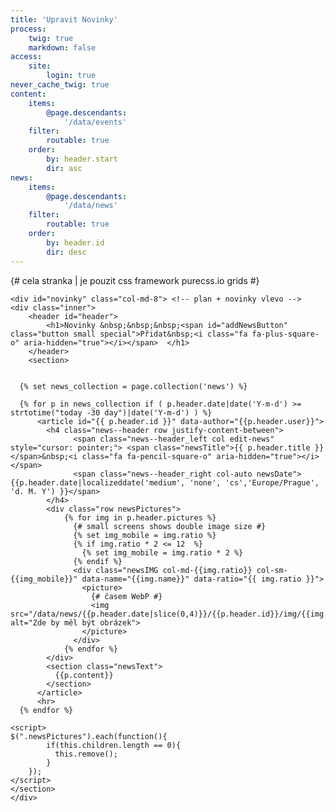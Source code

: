 ```yaml
---
title: 'Upravit Novinky'
process:
    twig: true
    markdown: false
access:
    site:
        login: true
never_cache_twig: true
content:
    items:
        @page.descendants:
            '/data/events'
    filter: 
        routable: true
    order:
        by: header.start
        dir: asc
news:
    items:
        @page.descendants:
            '/data/news'
    filter: 
        routable: true
    order:
        by: header.id
        dir: desc
---
```


<div class="row no-gutters" style="height: 100%;"> {# cela stranka | je pouzit css framework purecss.io grids #}
  
    <div id="novinky" class="col-md-8"> <!-- plan + novinky vlevo -->
    <div class="inner">
        <header id="header">
            <h1>Novinky &nbsp;&nbsp;&nbsp;<span id="addNewsButton" class="button small special">Přidat&nbsp;<i class="fa fa-plus-square-o" aria-hidden="true"></i></span>  </h1>
        </header>
        <section>
    

      {% set news_collection = page.collection('news') %}

      {% for p in news_collection if ( p.header.date|date('Y-m-d') >= strtotime("today -30 day")|date('Y-m-d') ) %}
          <article id="{{ p.header.id }}" data-author="{{p.header.user}}">
            <h4 class="news--header row justify-content-between">
                  <span class="news--header_left col edit-news" style="cursor: pointer;"> <span class="newsTitle">{{ p.header.title }}</span>&nbsp;<i class="fa fa-pencil-square-o" aria-hidden="true"></i> </span> 
                  <span class="news--header_right col-auto newsDate">{{p.header.date|localizeddate('medium', 'none', 'cs','Europe/Prague', 'd. M. Y') }}</span>
            </h4>
            <div class="row newsPictures">
                {% for img in p.header.pictures %}
                  {# small screens shows double image size #}
                  {% set img_mobile = img.ratio %}
                  {% if img.ratio * 2 <= 12  %}
                    {% set img_mobile = img.ratio * 2 %}
                  {% endif %}
                  <div class="newsIMG col-md-{{img.ratio}} col-sm-{{img_mobile}}" data-name="{{img.name}}" data-ratio="{{ img.ratio }}">
                    <picture>
                      {# časem WebP #}
                      <img src="/data/news/{{p.header.date|slice(0,4)}}/{{p.header.id}}/img/{{img.name}}_preview.jpg" alt="Zde by měl být obrázek">
                    </picture>
                  </div>
                {% endfor %}
            </div>
            <section class="newsText">
              {{p.content}}
            </section>
          </article>
          <hr>
      {% endfor %}
    
    <script>
    $(".newsPictures").each(function(){
            if(this.children.length == 0){
              this.remove();
            }
        });
    </script>
    </section>
    </div>
   </div> <!-- plan + novinky -->


    <div id="soon" class="col-md-4">
    <br>
      <h4>Kliknutím upravíte náhled události</h4>
    
      <div id="soon--timeline"></div>
      {% set soon_collection = page.collection() %}
      {% set currdate = strtotime("today")|date('Y-m-d') %}

      {% for p in soon_collection %}
        {% if  (  p.header.start|date('Y-m-d') <= strtotime("today +10 day")|date('Y-m-d') and p.header.end|date('Y-m-d') >= strtotime("today")|date('Y-m-d') ) %}

          {% if first is not defined %}
              <h6 class="soon--date soon--date-now"><span class="soon--dot soon--dot-now"></span> &nbsp;
              {{currdate|localizeddate('medium', 'none', 'cs','Europe/Prague', 'cccccc')|upper ~ ' | '~ currdate|localizeddate('medium', 'none', 'cs','Europe/Prague', 'd.M.')|upper }}
              </h6>
            {% set first = 1 %}
          {% endif %}

          {% if p.header.start > currdate %}
            {% set currdate = p.header.start %}
            <h6 class="soon--date"><span class="soon--dot"></span> &nbsp;
              {{currdate|localizeddate('medium', 'none', 'cs','Europe/Prague', 'cccccc')|upper ~ ' | '~ currdate|localizeddate('medium', 'none', 'cs','Europe/Prague', 'd.M.')|upper }}
            </h6>
          {% endif %}

          
          <section class="editBliziSeButton" style="cursor: pointer; background-color:white">
            <h4 class="soon-title">
              {{ p.header.title ~' '~ p.header.event.location }} 
          
              <br>
              <em style="font-weight:normal;">
                {% set group = p.header.taxonomy.skupina %}
                {% if group|length > 0 and group|length < 6 %}
                {% if "zabicky" in group %} žabičky {% endif %} 
                {% if "pulci1" in group and "pulci2" in group %} pulci {% elseif "pulci1" in group %} pulci1 {% elseif "pulci2" in group %} pulci2 {% endif %} 
                {% if "zaci1" in group and "zaci2" in group %} žáci {% elseif "zaci1" in group %} žáci1 {% elseif "zaci2" in group %} žáci2 {% endif %} 
                {% if "dorost" in group %} dorost+ {% endif %}
                {% endif %}
              </em>
            </h4>
            <article class="soon-content" data-id="{{p.header.id}}" data-template="{{p.header.template}}">
              {{p.content}}
            </article>
          </section>
         
        {% endif %}
      {% endfor %}

    </div> <!-- blizi se -->

</div> <!-- uzavira celou stranku , row -->


{#######################################
######## Pridani a edit novinek ########
########################################
je pouzit jeden modal jak pro pridani tak upravu Novinky
pomoci js se dynamicky meni obsah modalu, podle toho, ktere tlacitko ho vyvolalo
formular se odesila na server dvema zpusoby
1. pokud jsou nahravany nove obrazky pres dropzone.js, jsou k nim pridana
ostatni data z formulare a odeslana dropzone.js prikazem "myDropzone.processQueue()"
2. pokud je formular odesilan bez novych obrazku je odeslan klasicky 
#######################################}


{#######  HTML ########}
<div id="NewsModal" class="news--modal">
  <div id="NewsModalScroll">
    <div id="NewsModalContent" class="news--modal-content">
      <h2 id="News--header">Přidat novinku</h2>
      <form id="News--form" enctype="multipart/form-data" method="post" action="/php/news">
        <input id="News--POST-type" name="POST_type" type="hidden" value="addNews">  {# identifikace POST pozadavku pro PHP zpracovani #}
        <input id="News--id" name="id" type="hidden" value="">  {# id novinky, pokud se upravuje #}
        <input id="News--author" name="author" type="hidden" value=""> 
        <input id="News--date" name="date" type="hidden" value="">
        <input type="text" id="News--title" name="title"  placeholder="Nadpis" value="">
        <div id="News--pictures"> {# zde se budou dynamicky pridavat nastaveni sirky pro obrazky #}
        </div>
        <textarea id="News--content" name="content"  placeholder="Za sedmero horami..." ></textarea>
        <div class="dropzone" id="NewsDropzone">
        </div> {# dropzone pro upload obrazku #}
        
        <button type="button" class="special" id="News--submit-all">Uložit</button>
        <button type="button" id="News--close">Zrušit</button>
        <span id="News--deleteButtonSpan"></span>
      </form>
      <div id="News--responseText" style="color:red"></div>
    </div> <!-- modal content -->
  </div>
</div> <!-- modal -->

{####### News modal Javascript ########}
<script>
window.addEventListener('DOMContentLoaded', function () {

/* inicializace prekladace z HTML zpet na markdown */
const News_turndownService = new TurndownService({
  headingStyle: 'atx',
  emDelimiter: '*',
});
/* inicializace text editoru */
var News_simplemde = new SimpleMDE({ element: document.getElementById("News--content"),
                                spellChecker: false,
                                status: false});

/* vars*/
  var News_deleteButtonSpan = document.getElementById("News--deleteButtonSpan"),
      News_header = document.getElementById("News--header"),
      News_POST_type = document.getElementById("News--POST-type"),
      News_id = document.getElementById("News--id"),
      News_date = document.getElementById("News--date"),
      News_author = document.getElementById("News--author"),
      News_title = document.getElementById("News--title"),
      News_pictures = document.getElementById("News--pictures"),
      News_modal = document.getElementById('NewsModal'),
      News_ModalContent = document.getElementById('NewsModalContent'),
      News_responseText = document.getElementById('News--responseText'),
      News_ModalScroll = document.getElementById('NewsModalScroll');

// pokud se klikne na zrusit, zavre se modal
    document.getElementById("News--close").onclick = function(e) {
        News_modal.style.display = "none";
        News_title.value = ""; //vymaz nazvu
        News_pictures.innerHTML = "";//vymaze vsechny obrazky z modal
        News_simplemde.value(""); //vymaz textoveho editoru
        News_deleteButtonSpan.innerHTML = ""; //vymaze delete tlacitko
        News_responseText.innerHTML = "";
    }
      
       // pokud se klikne mimo modal, zavre se 
  /*  window.onclick = function(event) {
        if (event.target == News_modal) {
            News_modal.style.display = "none";
        }
    }*/

/**** Pridani Novinky ****/
// kdyz se zmackne tlaticko "+", otevre se modal, pobiha prepis informaci, pokud byl predtim otevren modal pro edit novinky
document.getElementById("addNewsButton").onclick = function() {       
    News_POST_type.value = "addNews"; //inicializace POST pozadavku pro PHP zpracovani
    News_header.innerHTML = "Přidat novinku";  //inicializace - Nadpis
    News_ModalContent.style.marginTop = window.pageYOffset + "px";
    News_modal.style.display = "block"; //zobrazi modal
    News_simplemde.codemirror.refresh(); //inicializuje textovy iditor
}

function deleteImageToggle(){
    var delete_img = this.parentElement.querySelector(".News--img-delete-input");
    if(delete_img.value == "true"){
        this.parentElement.style.backgroundColor = "white";
        delete_img.value = "false";
    }
    else {
        this.parentElement.style.backgroundColor = "#ff2d2d";
        delete_img.value = "true";
    }
}
    
function createImageOptionsDiv(formName, displayName){
    var img_index = News_pictures.lastElementChild ? Number(News_pictures.lastElementChild.getAttribute("data-index")) + 1 : 0;
    var select = document.createElement('div'); 
        select.setAttribute("data-index", img_index);
        select.innerHTML = '<input type="hidden" class="News--img-delete-input News--img-settings" name="img['+ img_index +'][img_delete]" value="false">' +
                           '<div class="News--img-delete"><i class="fa fa-trash-o" aria-hidden="true"></i></div>' +
                           '<input class="News--img-settings" name="img['+ img_index +'][img_name]" type="hidden" value="'+ formName + '">' +
                           '<select class="News--img-settings" name="img['+ img_index +'][img_ratio]" id="' + formName + '">' +
                              '<option value="12">1</option>' +
                              '<option value="6" selected>1/2</option>' +
                              '<option value="3">1/4</option>' +
                            '</select>';
        select.innerHTML += '<label class="News--img-label" for="' + formName + '" title="' + displayName + '">' + displayName + '</label>'; 
    News_pictures.appendChild(select); //vlozi do modalu
    select.querySelector(".News--img-delete").addEventListener( "click", deleteImageToggle);
}



/**** Edit Novinky ****/
$(".edit-news").click(function(){
    News_POST_type.value = "updateNews"; //nacte do skryteho "form input" typ POST pozadavku pro PHP zpracovani
    News_header.innerHTML = "Upravit novinku"; //inicializace - Nadpis

    var novinka = $(this).closest("article")[0]; //nacte tag arcitle obalujici novinku, ktery je nejbize tlacitku (cestuje nahoru po DOM)
    News_author.value = novinka.dataset.author;
    News_id.value = novinka.id; //nacte do skryteho "form input" ID novinky, kvuli PHP zpracovani
    News_date.value = novinka.querySelector(".newsDate").innerHTML; //nacte do skryteho "form input" datum novinky, kvuli PHP zpracovani
    News_title.value = novinka.querySelector(".newsTitle").innerHTML.trim() ; //nacte nazev
    News_simplemde.value( News_turndownService.turndown(novinka.querySelector("section").innerHTML.trim() ) ); //nacte text novinky, prevede HTML zpet na markdown a vlozi do text editoru

    /* pro kazdy ubrazek v novince vytvori "select", kde se da vybrat kolik max stranky bude obrazek zabirat */
    $(novinka).find(".newsIMG").each(function(img_index) { //foreach cyklus pro obrazky v novince
        var formName = this.getAttribute("data-name"),
            displayName = formName.slice(14);
        createImageOptionsDiv(formName, displayName);
        document.getElementById(formName).value = this.getAttribute("data-ratio"); //v modulu vybere v "select" hodnutu, ktera byla nastavena v novince
     });

     /* prida tlacitko pro smazani novinky*/
       News_deleteButtonSpan.innerHTML = '<button type="button" id="deleteNewsButton"><i class="fa fa-trash-o" aria-hidden="true"></i></button>';
     
    
    News_ModalContent.style.marginTop = window.pageYOffset + "px";
    News_modal.style.display = "block"; // zobrazi modal
    News_simplemde.codemirror.refresh(); //inicializace textovy editor
});

  function showLoader(){
    var newsDropzone = document.getElementById('NewsDropzone');
    newsDropzone.style.border = "none";
    newsDropzone.style.backgroundColor = "white";
    newsDropzone.innerHTML = '<div class="loader">Odesílám</div>';
  }

  function showError(xhr, desc, err){
    News_ModalContent.innerHTML = '<div class="ajaxError">' +
                                  '<div class="ajaxErrorText" >Něco se pokazilo..</div><hr><br>' +
                                  '<button class="ajaxErrorButton"  type="button" onclick="window.location.replace(location.href)"><i class="fafa-refresh" aria-hidden="true"></i>&nbsp;Obnovit stránku</button><br><br>' +
                                  '<div class="ajaxErrorNote">Zkontrolujte <i>console.log</i> nebo kontaktujte správce stránek.</div>' +
                                  '</div>';
    console.log(err);
    console.log(desc);
    console.log(xhr);
    console.log(xhr.responseText);
  }

  function appendForm(formData){
    formData.append("POST_type", News_POST_type.value );
    formData.append("title", News_title.value );
    formData.append("id", News_id.value );
    formData.append("date", News_date.value );
    formData.append("author", News_author.value );
    formData.append("content", News_simplemde.value() );
    
    var img_arr = $(".News--img-settings");
    for ( index = 0; index < img_arr.length; index++ ) {
      formData.append(img_arr[index].getAttribute("name"), $(img_arr[index]).val());
    }
  }
/*****************************/
/*** POST odeslání novinky ***/
/*****************************/

// pro odeslání obrázků použit dropzone.js
var myDropzone = new Dropzone("div#NewsDropzone", {
    url: "/php/news",   //kam posila
    autoProcessQueue: false, //zakaze defaultni zpracovani
    uploadMultiple: true,  // nahravani vice souboru
    parallelUploads: 10,
    maxFiles: 10,
    maxFilesize: 20, //v MB
    acceptedFiles: "image/jpeg, image/png, image/gif",
    addRemoveLinks: true, //lze odstranit nahrany soubor
    renameFile: function (file) {
        return new Date().getTime() + '_' + file.name;
    },
    init: function() {
        var myDropzone = this;
        /**************************/
        /** Zpracovani formulare **/
        /**************************/
        document.getElementById("News--submit-all").onclick = function (e) {

            if( News_title.value == ''){ 
              alert('Musí být vyplněn název novinky.');
            }
            else{
              // pokud v dropzone nejsou soubory, odesle se formular
              if (myDropzone.getQueuedFiles().length <= 0) { 

                  var formData = new FormData();
                    appendForm(formData);
                    showLoader();
                    $.ajax({
                        url: "/php/news",
                        type: "POST",
                        data: formData,
                        processData: false,
                        contentType: false,
                        success: function ()
                        {  window.location.replace(location.href);
                        },
                        error: function (xhr, desc, err){
                          showError(xhr, desc, err);
                        }
                    });
              }
              // pokud jsou, odeslou se obrazky
              else {
                  myDropzone.processQueue();
              }
            }
        };

       //k odeslanym obrazkum se pridaji i zbyle data
        myDropzone.on("sendingmultiple", function(data, xhr, formData) {
            appendForm(formData);
        });

        myDropzone.on("successmultiple", function() {
            window.location.replace(location.href);
        });

        myDropzone.on('error', function(file, errorMessage, xhr) {
          if(errorMessage){
            News_responseText.innerHTML = "<br>" . errorMessage;
          }
          else if(xhr.responseText){
            News_responseText.innerHTML = "<br>" . xhr.responseText;
          }
          else{
            showError(xhr, errorMessage, file); 
          }
        });
        myDropzone.on('addedfile', function(file) {        
            setTimeout(function(){  // needed to wait until "accepted" atributes is created
                if (file.accepted) createImageOptionsDiv(file.upload.filename, file.name);
            }, 100);
        });

        myDropzone.on("removedfile", function(file) {
            if (file.accepted) {
                var rmdiv = document.getElementById(file.upload.filename).parentElement;
                rmdiv.parentElement.removeChild(rmdiv);
            }
        });

        myDropzone.on("totaluploadprogress", function(progress, totalBytes, totalBytesSent) {
            if (totalBytes == 0) { //fix totaluploadprogress event fire when file is removed from dropzone
                return;
            }
            if (progress == 100) {
                showLoader();
                return;
            }
            var drop = document.getElementById("NewsDropzone");
            drop.innerHTML = ''
            drop.style.border = "none";
            drop.style.backgroundColor = "#e65646";
            drop.style.height = "0.5em";
            drop.style.transition = "all 0.5s";
            drop.style.margin = "1em 0";

            drop.style.width = progress + "%";
        });
      
    } // } init function

}) // }) dropzone

/**** Delete Novinky ****/
document.getElementById("News--deleteButtonSpan").onclick = function(e) {
    if( e.target.id = "deleteNewsButton"){
      if (confirm("Smazat novinku?") == true) {
        var deleteNewsForm = new FormData();
          deleteNewsForm.append("POST_type", "deleteNews" );
          deleteNewsForm.append("id", News_id.value );
          showLoader();
          
          $.ajax({
              url: "/php/news",
              type: "POST",
              data: deleteNewsForm,
              processData: false,
              contentType: false,
              success: function (){ 
                window.location.replace(location.href);
              },
              error: function (xhr, desc, err){
                showError(xhr, desc, err);
                 }
          });

      }

    }
}


{#######################################
############ Edit blizise ##############
########################################}

    /* inicializace prekladace z HTML zpet na markdown "Turndown"*/
    const editBliziSe_turndownService = new TurndownService({
      headingStyle: 'atx', //mění defaultni zobrazení nadpisu na ten pouzivany v gravu
      emDelimiter: '*',
    
    });

  $(".editBliziSeButton").click(function(){
      var soonEvent = this;
      if(soonEvent.classList.contains("edit-blizise-active")) return;
      soonEvent.classList.add("edit-blizise-active");
      var content = this.querySelector("article") //nacte tag obsahujici text blizi se
      var content_text = content.innerHTML.trim(); //ulozi stary text a odstihne ze zacatku a konce bile znaky
      content.innerHTML = '<form method="post" action="/php/blizise">' +  //nahradi text blizi se formularem na upravu
                            '<input name="POST_type" type="hidden" value="editBliziSe">' +
                            '<input name="id" type="hidden" value="'+ content.getAttribute("data-id") +'">' +
                            '<input name="template" type="hidden" value="'+ content.getAttribute("data-template") +'">' +
                            '<textarea name="content"></textarea>' +
                            '<button class="saveBlizise special fit" type="submit" style="margin-top: 1em">Uložit</button>' +
                            '<div class="row">' +
                            '<div class="col-8">' +
                            '<button class="editBliziSeCancel fit small" type="button">Zrušit</button>' +
                            '</div>' +
                            '<div class="col-4">' +
                            '<button class="regenerateBliziSe fit small" type="button" title="Znovu vygenerovat obsah"><i class="fa fa-refresh" aria-hidden="true"></i></button>' +
                            '</div>' +
                            '</div>' +
                            '</form>';

      var editBliziSe_simplemde = new SimpleMDE({ element: content.querySelector("textarea"), //misto textarea nacte markdown editor
                                   spellChecker: false,
                                   status: false});
      editBliziSe_simplemde.value( editBliziSe_turndownService.turndown(content_text) ); //nahraje do editoru drive ulozeny text, ktery zkonvertuje z html tagu z5 na markdown pomoci .js knihovny "turndown"

      $(".editBliziSeCancel").click(function(e){ //tlacitko pro zruseni
        e.stopPropagation(); //zastavi propagaci click eventu aby se neodesilal formular pres tlacitko submit
        content.innerHTML = content_text; //vrati drive ulozeny text
        soonEvent.classList.remove("edit-blizise-active");
      })

      $(".saveBlizise").click(function(e){
          e.preventDefault(); //zabrani defaultnimu odeslani formulare
          e.stopPropagation();
          var bliziseForm = new FormData($(this).closest("form")[0]);
          bliziseForm.append("content", editBliziSe_simplemde.value() );
          $.ajax({
              url: "/php/blizise",
              type: "POST",
              data: bliziseForm,
              processData: false,
              contentType: false,
              success: function ()
              { 
                soonEvent.classList.remove("edit-blizise-active"); 
                window.location.replace(location.href);
              },
              error: function (xhr, desc, err){
                console.log(err);
                console.log(desc);
                console.log(xhr);
              }
          });
      });

      $(".regenerateBliziSe").click(function(e){ //tlacitko pro zruseni
        var bliziseForm = new FormData($(this).closest("form")[0]);
        bliziseForm.append("regenerate", true );
        $.ajax({
              url: "/php/blizise",
              type: "POST",
              data: bliziseForm,
              processData: false,
              contentType: false,
              success: function ()
              {  soonEvent.classList.remove("edit-blizise-active");
                window.location.replace(location.href);  
              },
              error: function (xhr, desc, err){
                console.log(err);
                console.log(desc);
                console.log(xhr);
              }
          });
      })
  });
  }, false); // laod
  </script>